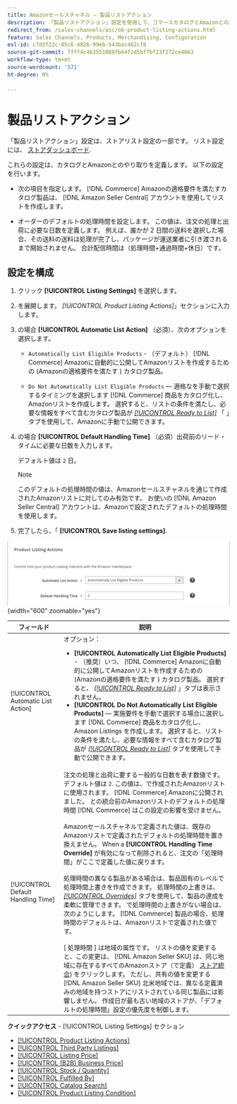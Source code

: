 ```yaml
---
title: Amazonセールスチャネル — 製品リストアクション
description: 「製品リストアクション」設定を使用して、コマースカタログとAmazonとのやり取りを定義します。
redirect_from: /sales-channels/asc/ob-product-listing-actions.html
feature: Sales Channels, Products, Merchandising, Configuration
exl-id: c7d3f22c-05c6-4826-99eb-543bac462cf8
source-git-commit: 7fff4c463551089fb64f2d5bf7bf23f272ce4663
workflow-type: tm+mt
source-wordcount: '571'
ht-degree: 0%

---
```


# 製品リストアクション

「製品リストアクション」設定は、ストアリスト設定の一部です。 リスト設定には、 [ストアダッシュボード](./amazon-store-dashboard.md).

これらの設定は、カタログとAmazonとのやり取りを定義します。 以下の設定を行います。

- 次の項目を指定します。 [!DNL Commerce] Amazonの適格要件を満たすカタログ製品は、 [!DNL Amazon Seller Central] アカウントを使用してリストを作成します。

- オーダーのデフォルトの処理時間を設定します。 この値は、注文の処理と出荷に必要な日数を定義します。 例えば、誰かが 2 日間の送料を選択した場合、その送料の送料は処理が完了し、パッケージが運送業者に引き渡されるまで開始されません。 合計配信時間は（処理時間+通過時間+休日）です。

## 設定を構成

1. クリック **[!UICONTROL Listing Settings]** を選択します。

1. を展開します。 _[!UICONTROL Product Listing Actions]_」セクションに入力します。

1. の場合 **[!UICONTROL Automatic List Action]** （必須）、次のオプションを選択します。

   - `Automatically List Eligible Products` - （デフォルト） [!DNL Commerce] Amazonに自動的に公開してAmazonリストを作成するための (Amazonの適格要件を満たす ) カタログ製品。

   - `Do Not Automatically List Eligible Products`  — 適格なを手動で選択するタイミングを選択します [!DNL Commerce] 商品をカタログ化し、Amazonリストを作成します。 選択すると、リストの条件を満たし、必要な情報をすべて含むカタログ製品が [_[!UICONTROL Ready to List]_](./ready-to-list.md) 「 」タブを使用して、Amazonに手動で公開できます。

1. の場合 **[!UICONTROL Default Handling Time]** （必須）出荷前のリード・タイムに必要な日数を入力します。

   デフォルト値は `2` 日。

   >[!NOTE]
   >
   >このデフォルトの処理時間の値は、Amazonセールスチャネルを通じて作成されたAmazonリストに対してのみ有効です。 お使いの [!DNL Amazon Seller Central] アカウントは、Amazonで設定されたデフォルトの処理時間を使用します。

1. 完了したら、「 **[!UICONTROL Save listing settings]**.

![製品リストアクション](assets/amazon-product-listing-actions.png){width="600" zoomable="yes"}

| フィールド | 説明 |
|------------------------------------|-----------------------------------------------------------------------------------------------------------------------------------------------------------------------------------------------------------------------------------------------------------------------------------------------------------------------------------------------------------------------------------------------------------------------------------------------------------------------------------------------------------------------------------------------------------------------------------------------------------------------------------------------------------------------------------------------------------------------------------------------------------------------------------------------------------------------------------------------------------------------------------------------------------------------------------------------------------------------------------------------------------------------------------------------------------------------------------------------------------------------------------------------------------------------------------------------------------------------------------------------------------------------------------------------------------------------------------------------------------------------------------------------------------------------------------------------------------------------------------------------------------------------------------------------------------------------------------------------------------------------------------------------------------------------------------------|
| [!UICONTROL Automatic List Action] | オプション：<ul><li>**[!UICONTROL Automatically List Eligible Products]** - （推奨）いつ、 [!DNL Commerce] Amazonに自動的に公開してAmazonリストを作成するための (Amazonの適格要件を満たす ) カタログ製品。 選択すると、 [_[!UICONTROL Ready to List]_](./ready-to-list.md) 」タブは表示されません。 </li><li>**[!UICONTROL Do Not Automatically List Eligible Products]**  — 実施要件を手動で選択する場合に選択します [!DNL Commerce] 商品をカタログ化し、Amazon Listings を作成します。 選択すると、リストの条件を満たし、必要な情報をすべて含むカタログ製品が [_[!UICONTROL Ready to List]_](./ready-to-list.md) タブを使用して手動で公開できます。</li></ul> |
| [!UICONTROL Default Handling Time] | 注文の処理と出荷に要する一般的な日数を表す数値です。 デフォルト値は `2`. この値は、で作成されたAmazonリストに使用されます。 [!DNL Commerce] Amazonに公開されました。 との統合前のAmazonリストのデフォルトの処理時間 [!DNL Commerce] はこの設定の影響を受けません。<br><br>Amazonセールスチャネルで定義された値は、既存のAmazonリストで定義されたデフォルトの処理時間を置き換えません。 When a **[!UICONTROL Handling Time Override]** が有効になって削除されると、注文の「処理時間」がここで定義した値に戻ります。<br><br>処理時間の異なる製品がある場合は、製品固有のレベルで処理時間上書きを作成できます。 処理時間の上書きは、 [_[!UICONTROL Overrides]_](./overrides.md) タブを使用して、製品の達成を柔軟に管理できます。 で処理時間の上書きがない場合は、次のようにします。 [!DNL Commerce] 製品の場合、処理時間のデフォルトは、Amazonリストで定義された値です。<br><br>[ 処理時間 ] は地域の属性です。 リストの値を変更すると、この変更は、 [!DNL Amazon Seller SKU] は、同じ地域に存在するすべてのAmazonストア（で定義） [ストア統合](./store-integration.md)) をクリックします。 ただし、共有の値を変更する [!DNL Amazon Seller SKU] 北米地域では、異なる定義済みの地域を持つストアにリストされている同じ製品には影響しません。 作成日が最も古い地域のストアが、「デフォルトの処理時間」設定の優先度を制御します。 |

**クイックアクセス** - [!UICONTROL Listing Settings] セクション

- [[!UICONTROL Product Listing Actions]](./product-listing-actions.md)
- [[!UICONTROL Third Party Listings]](./third-party-listing-settings.md)
- [[!UICONTROL Listing Price]](./listing-price.md)
- [[!UICONTROL (B2B) Business Price]](./business-pricing.md)
- [[!UICONTROL Stock / Quantity]](./stock-quantity.md)
- [[!UICONTROL Fulfilled By]](./fulfilled-by.md)
- [[!UICONTROL Catalog Search]](./catalog-search.md)
- [[!UICONTROL Product Listing Condition]](./product-listing-condition.md)
